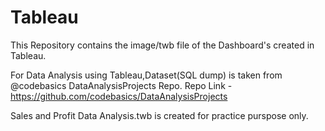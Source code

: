 # Tableau 
This Repository contains the image/twb file of the Dashboard's created in Tableau.

For Data Analysis using Tableau,Dataset(SQL dump) is taken from @codebasics DataAnalysisProjects Repo. Repo Link - https://github.com/codebasics/DataAnalysisProjects

Sales and Profit Data Analysis.twb is created for practice purspose only.
